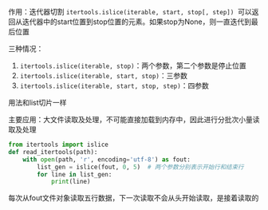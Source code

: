 作用：迭代器切割
`itertools.islice(iterable, start, stop[, step])`
 可以返回从迭代器中的start位置到stop位置的元素。如果stop为None，则一直迭代到最后位置

三种情况：
1. `itertools.islice(iterable, stop)`：两个参数，第二个参数是停止位置
2. `itertools.islice(iterable, start, stop)`：三参数
3. `itertools.islice(iterable, start, stop, step)`：四参数

用法和list切片一样

主要应用：大文件读取及处理，不可能直接加载到内存中，因此进行分批次小量读取及处理
```python
from itertools import islice
def read_itertools(path):
    with open(path, 'r', encoding='utf-8') as fout:
        list_gen = islice(fout, 0, 5)  # 两个参数分别表示开始行和结束行
        for line in list_gen:
            print(line)
```
每次从fout文件对象读取五行数据，下一次读取不会从头开始读取，是接着读取的

